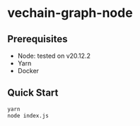 # vechain-graph-node

## Prerequisites 

- Node: tested on v20.12.2
- Yarn
- Docker

## Quick Start

```bash
yarn 
node index.js
```
